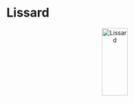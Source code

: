 # Lissard
<p align="center" width="100%">
<img src="https://github.com/MirelleB/Lissard/assets/18212997/51ff4e69-f737-463e-b555-78d6b1da5636" alt="Lissard" style="width: 20%; min-width: 300px; display: block; margin: auto;">
</p>
